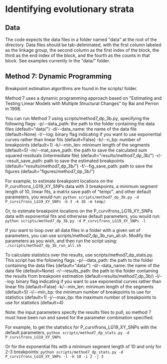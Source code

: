 # Identifying evolutionary strata

## Data

The code expects the data files in a folder named "data" at the root of the directory.
Data files should be tab-deliminated, with the first column labeled as the linkage group, the second column as the first index of the block, the third as the end index of the block, and the fourth as the counts in that block. See examples currently in the "data/" folder.

## Method 7: Dynamic Programming

Breakpoint estimation algorithms are found in the scripts/ folder.

Method 7 uses a dynamic programming approach based on "Estimating and Testing Linear Models with Multiple Structural Changes" by Bai and Perron in 1998.

You can run Method 7 using scripts/method7_dp_3b.py, specifying the following flags:
-p/--data_path: the path to the folder containing the data files (default="data/")
-d/--data_name: the name of the data file (default=None)
-l/--log: binary flag indicating if you want to use exponential curves rather than linear fits (default=False)
-b/--n_bp: number of breakpoints (default=1)
-k/--min_len: minimum length of the segments (default=5)
-m/--mat_save_path: the path to save the calculated sum squared residuals (intermediate file) (default="results/method7_dp_3b/")
-r/--result_save_path: path to save the estimated breakpoints (default="results/method7_dp_3b/")
-f/--fig_save_path: path to save the figures (default="figures/method7_dp_3b/")

For example, to estimate breakpoint locations on the P_curvifrons_LG19_XY_SNPs data with 3 breakpoints, a minimum segment length of 10, linear fits, a matrix save path of "temp/", and other default parameters, you would run:
``python scripts/method7_dp_3b.py -d P_curvifrons_LG19_XY_SNPs -b 3 -k 10 -m temp/``

Or, to estimate breakpoint locations on the P_curvifrons_LG19_XY_SNPs data with exponential fits and otherwise default parameters, you would run:
``python scripts/method7_dp_3b.py -d P_curvifrons_LG19_XY_SNPs -l``

If you want to loop over all data files in a folder with a given set of parameters, you can use scripts/method7_dp_3b_run_all.sh. Modify the parameters as you wish, and then run the script using:
``./scripts/method7_dp_3b_run_all.sh``

To calculate statistics over the results, use scripts/method7_dp_stats.py. This script has the following flags:
-p/--data_path: the path to the folder containing the data files (default="data/")
-d/--data_name: the name of the data file (default=None)
-r/--results_path: the path to the folder containing the results from breakpoint estimation (default=results/method7_dp_3b/)
-l/--log: binary flag indicating if you want to use exponential curves rather than linear fits (default=False)
-k/--min_len: minimum length of the segments (default=5)
-i/--min_bp: the minimum number of breakpoints to use for statistics (default=1)
-j/--max_bp: the maximum number of breakpoints to use for statistics (default=4)

Note: the input parameters specify the results files to pull, so method 7 must have been run and saved for the parameter combination specified.

For example, to get the statistics for P_curvifrons_LG19_XY_SNPs with the default parameters, 
``python scripts/method7_dp_stats.py -d P_curvifrons_LG19_XY_SNPs``

Or for the exponential fits with a minimum segment length of 10 and only for 2-3 breakpoints:
``python scripts/method7_dp_stats.py -d P_curvifrons_LG19_XY_SNPs -l -k 10 -i 2 -j 3``
